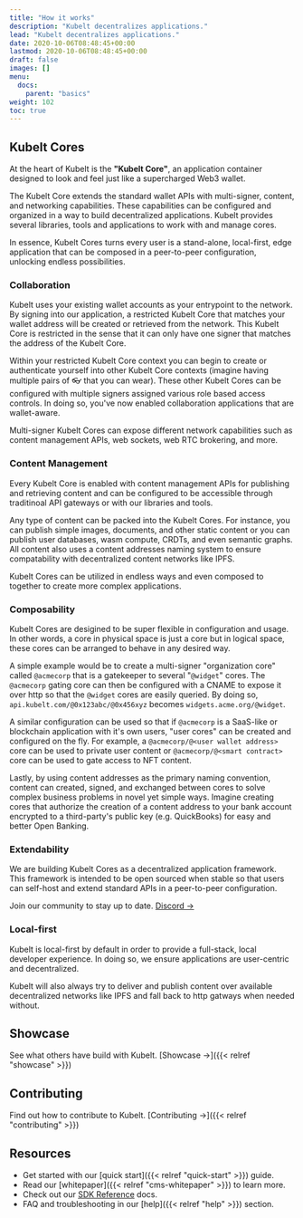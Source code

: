 ```yaml
---
title: "How it works"
description: "Kubelt decentralizes applications."
lead: "Kubelt decentralizes applications."
date: 2020-10-06T08:48:45+00:00
lastmod: 2020-10-06T08:48:45+00:00
draft: false
images: []
menu:
  docs:
    parent: "basics"
weight: 102
toc: true
---
```


## Kubelt Cores

At the heart of Kubelt is the **"Kubelt Core"**, an application container designed to look and feel just like a supercharged Web3 wallet.

The Kubelt Core extends the standard wallet APIs with multi-signer, content, and networking capabilities. These capabilities can be configured and organized in a way to build decentralized applications. Kubelt provides several libraries, tools and applications to work with and manage cores.

In essence, Kubelt Cores turns every user is a stand-alone, local-first, edge application that can be composed in a peer-to-peer configuration, unlocking endless possibilities.

### Collaboration

Kubelt uses your existing wallet accounts as your entrypoint to the network. By signing into our application, a restricted Kubelt Core that matches your wallet address will be created or retrieved from the network. This Kubelt Core is restricted in the sense that it can only have one signer that matches the address of the Kubelt Core.

Within your restricted Kubelt Core context you can begin to create or authenticate yourself into other Kubelt Core contexts (imagine having multiple pairs of 👓 that you can wear). These other Kubelt Cores can be configured with multiple signers assigned various role based access controls. In doing so, you've now enabled collaboration applications that are wallet-aware.

Multi-signer Kubelt Cores can expose different network capabilities such as content management APIs, web sockets, web RTC brokering, and more.

### Content Management

Every Kubelt Core is enabled with content management APIs for publishing and retrieving content and can be configured to be accessible through traditinoal API gateways or with our libraries and tools.

Any type of content can be packed into the Kubelt Cores. For instance, you can publish simple images, documents, and other static content or you can publish user databases, wasm compute, CRDTs, and even semantic graphs. All content also uses a content addresses naming system to ensure compatability with decentralized content networks like IPFS.

Kubelt Cores can be utilized in endless ways and even composed to together to create more complex applications.

### Composability

Kubelt Cores are desigined to be super flexible in configuration and usage. In other words, a core in physical space is just a core but in logical space, these cores can be arranged to behave in any desired way.

A simple example would be to create a multi-signer "organization core" called `@acmecorp` that is a gatekeeper to several "`@widget`" cores. The `@acmecorp` gating core can then be configured with a CNAME to expose it over http so that the `@widget` cores are easily queried. By doing so, `api.kubelt.com/@0x123abc/@0x456xyz` becomes `widgets.acme.org/@widget`.

A similar configuration can be used so that if `@acmecorp` is a SaaS-like or blockchain application with it's own users, "user cores" can be created and configured on the fly. For example, a `@acmecorp/@<user wallet address>` core can be used to private user content or `@acmecorp/@<smart contract>` core can be used to gate access to NFT content.

Lastly, by using content addresses as the primary naming convention, content can created, signed, and exchanged between cores to solve complex business problems in novel yet simple ways. Imagine creating cores that authorize the creation of a content address to your bank account encrypted to a third-party's public key (e.g. QuickBooks) for easy and better Open Banking.

### Extendability

We are building Kubelt Cores as a decentralized application framework. This framework is intended to be open sourced when stable so that users can self-host and extend standard APIs in a peer-to-peer configuration.

Join our community to stay up to date. [Discord →](https://discord.gg/UgwAsJf6C5)

### Local-first

Kubelt is local-first by default in order to provide a full-stack, local developer experience. In doing so, we ensure applications are user-centric and decentralized.

Kubelt will also always try to deliver and publish content over available decentralized networks like IPFS and fall back to http gatways when needed without.

## Showcase

See what others have build with Kubelt. [Showcase →]({{< relref "showcase" >}})

## Contributing

Find out how to contribute to Kubelt. [Contributing →]({{< relref "contributing" >}})

## Resources

- Get started with our [quick start]({{< relref "quick-start" >}}) guide.
- Read our [whitepaper]({{< relref "cms-whitepaper" >}}) to learn more.
- Check out our [SDK Reference](#) docs.
- FAQ and troubleshooting in our [help]({{< relref "help" >}}) section.
